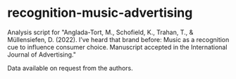 # recognition-music-advertising
Analysis script for "Anglada-Tort, M., Schofield, K., Trahan, T., & Müllensiefen, D. (2022). I’ve heard that brand before: Music as a recognition cue to influence consumer choice. Manuscript accepted in the International Journal of Advertising."

Data available on request from the authors.
